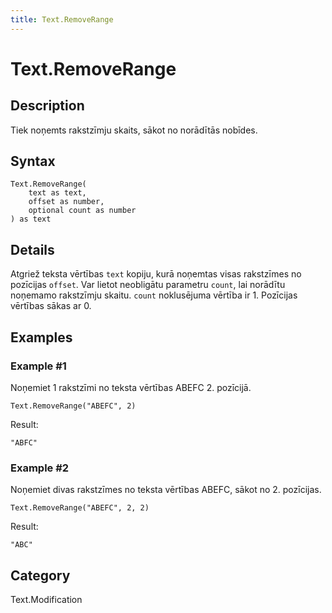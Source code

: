 ```yaml
---
title: Text.RemoveRange
---
```


# Text.RemoveRange


## Description

Tiek noņemts rakstzīmju skaits, sākot no norādītās nobīdes.


## Syntax

```powerquery
Text.RemoveRange(
    text as text,
    offset as number,
    optional count as number
) as text
```


## Details

Atgriež teksta vērtības <code>text</code> kopiju, kurā noņemtas visas rakstzīmes no pozīcijas <code>offset</code>.    Var lietot neobligātu parametru <code>count</code>, lai norādītu noņemamo rakstzīmju skaitu. <code>count</code> noklusējuma vērtība ir 1. Pozīcijas vērtības sākas ar 0.


## Examples

### Example #1 
Noņemiet 1 rakstzīmi no teksta vērtības ABEFC 2. pozīcijā.
```powerquery
Text.RemoveRange("ABEFC", 2)
```

Result: 
```powerquery
"ABFC"
```


### Example #2 
Noņemiet divas rakstzīmes no teksta vērtības ABEFC, sākot no 2. pozīcijas.
```powerquery
Text.RemoveRange("ABEFC", 2, 2)
```

Result: 
```powerquery
"ABC"
```




## Category
Text.Modification

